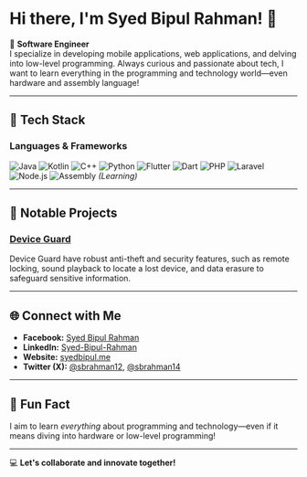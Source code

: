 # Hi there, I'm Syed Bipul Rahman! 👋

🌟 **Software Engineer**  
I specialize in developing mobile applications, web applications, and delving into low-level programming. Always curious and passionate about tech, I want to learn everything in the programming and technology world—even hardware and assembly language!

---

## 🔧 **Tech Stack**

### **Languages & Frameworks**
![Java](https://img.shields.io/badge/Java-007396?style=flat&logo=java&logoColor=white)
![Kotlin](https://img.shields.io/badge/Kotlin-0095D5?style=flat&logo=kotlin&logoColor=white)
![C++](https://img.shields.io/badge/C++-00599C?style=flat&logo=c%2B%2B&logoColor=white)
![Python](https://img.shields.io/badge/Python-3776AB?style=flat&logo=python&logoColor=white)
![Flutter](https://img.shields.io/badge/Flutter-02569B?style=flat&logo=flutter&logoColor=white)
![Dart](https://img.shields.io/badge/Dart-0175C2?style=flat&logo=dart&logoColor=white)
![PHP](https://img.shields.io/badge/PHP-777BB4?style=flat&logo=php&logoColor=white)
![Laravel](https://img.shields.io/badge/Laravel-FF2D20?style=flat&logo=laravel&logoColor=white)
![Node.js](https://img.shields.io/badge/Node.js-339933?style=flat&logo=node.js&logoColor=white)
![Assembly](https://img.shields.io/badge/Assembly-525252?style=flat) *(Learning)*

---

## 🌟 **Notable Projects**

### [Device Guard](https://github.com/Syed-Bipul-Rahman/device_gaurd)  
Device Guard have robust anti-theft and security features, such as remote locking, sound playback to locate a lost device, and data erasure to safeguard sensitive information.

---

## 🌐 **Connect with Me**

- **Facebook:** [Syed Bipul Rahman](https://fb.com/syed.bipul.rahman.1)  
- **LinkedIn:** [Syed-Bipul-Rahman](https://linkedin.com/in/syed-bipul-rahman)  
- **Website:** [syedbipul.me](https://syedbipul.me)  
- **Twitter (X):** [@sbrahman12](https://twitter.com/sbrahman12), [@sbrahman14](https://twitter.com/sbrahman14)  

---

## 🎉 **Fun Fact**

I aim to learn *everything* about programming and technology—even if it means diving into hardware or low-level programming!

---

💻 **Let's collaborate and innovate together!**
